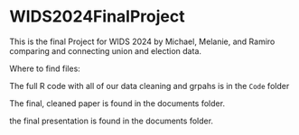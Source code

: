 # WIDS2024FinalProject
This is the final Project for WIDS 2024 by Michael, Melanie, and Ramiro comparing and connecting union and election data.

Where to find files:

The full R code with all of our data cleaning and grpahs is in the `Code` folder

The final, cleaned paper is found in the documents folder.

the final presentation is found in the documents folder.
